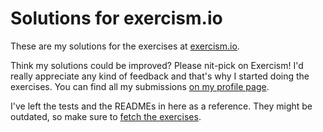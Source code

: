 # Solutions for exercism.io

These are my solutions for the exercises at [exercism.io](http://exercism.io).

Think my solutions could be improved? Please nit-pick on Exercism! I'd really appreciate any kind of feedback and that's why I started doing the exercises. You can find all my submissions [on my profile page](http://exercism.io/lenn4rd).

I've left the tests and the READMEs in here as a reference. They might be outdated, so make sure to [fetch the exercises](http://help.exercism.io/fetching-exercises.html).